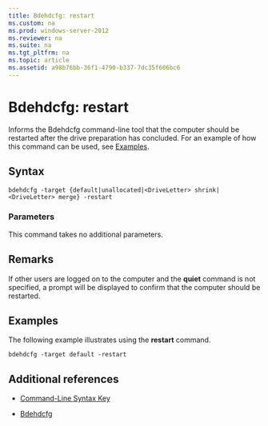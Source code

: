 ```yaml
---
title: Bdehdcfg: restart
ms.custom: na
ms.prod: windows-server-2012
ms.reviewer: na
ms.suite: na
ms.tgt_pltfrm: na
ms.topic: article
ms.assetid: a98b76bb-36f1-4790-b337-7dc35f606bc6
---
```

# Bdehdcfg: restart
Informs the Bdehdcfg command\-line tool that the computer should be restarted after the drive preparation has concluded. For an example of how this command can be used, see [Examples](#BKMK_Examples).  
  
## Syntax  
  
```  
bdehdcfg -target {default|unallocated|<DriveLetter> shrink|<DriveLetter> merge} -restart  
```  
  
### Parameters  
This command takes no additional parameters.  
  
## Remarks  
If other users are logged on to the computer and the **quiet** command is not specified, a prompt will be displayed to confirm that the computer should be restarted.  
  
## <a name="BKMK_Examples"></a>Examples  
The following example illustrates using the **restart** command.  
  
```  
bdehdcfg -target default -restart  
```  
  
## Additional references  
  
-   [Command-Line Syntax Key](../Topic/Command-Line-Syntax-Key.md)  
  
-   [Bdehdcfg](../Topic/Bdehdcfg.md)  
  
